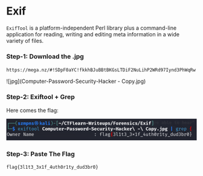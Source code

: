# Exif 

`ExifTool` is a platform-independent Perl library plus a command-line application for reading, writing and editing meta information in a wide variety of files.

### Step-1: Download the .jpg

`https://mega.nz/#!SDpF0aYC!fkkhBJuBBtBKGsLTDiF2NuLihP2WRd97Iynd3PhWqRw `

![jpg](Computer-Password-Security-Hacker - Copy.jpg)

### Step-2: Exiftool + Grep

Here comes the flag:

![Exiftool + Grep](exifflag.png)


### Step-3: Paste The Flag

```
flag{3l1t3_3x1f_4uth0r1ty_dud3br0}
```

